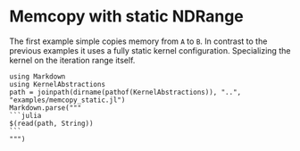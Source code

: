 # Memcopy with static NDRange

The first example simple copies memory from `A` to `B`. In contrast to the previous examples
it uses a fully static kernel configuration. Specializing the kernel on the iteration range itself.

````@eval
using Markdown
using KernelAbstractions
path = joinpath(dirname(pathof(KernelAbstractions)), "..", "examples/memcopy_static.jl")
Markdown.parse("""
```julia
$(read(path, String))
```
""")
````
